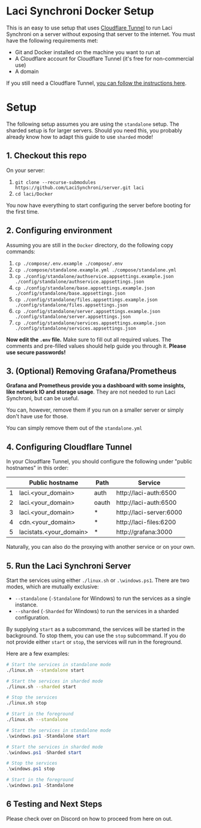 # Laci Synchroni Docker Setup
This is an easy to use setup that uses [Cloudflare Tunnel](https://developers.cloudflare.com/cloudflare-one/connections/connect-networks/) to run Laci Synchroni on a server without exposing that server to the internet.
You must have the following requirements met:
- Git and Docker installed on the machine you want to run at
- A Cloudflare account for Cloudflare Tunnel (it's free for non-commercial use)
- A domain

If you still need a Cloudflare Tunnel, [you can follow the instructions here](https://developers.cloudflare.com/cloudflare-one/connections/connect-networks/get-started/create-remote-tunnel/).

# Setup
The following setup assumes you are using the ``standalone`` setup. The sharded setup is for larger servers. Should you need this,
you probably already know how to adapt this guide to use ``sharded`` mode!

## 1. Checkout this repo
On your server:
1. ``git clone --recurse-submodules https://github.com/LaciSynchroni/server.git laci``
2. ``cd laci/Docker``

You now have everything to start configuring the server before booting for the first time.

## 2. Configuring environment
Assuming you are still in the ``Docker`` directory, do the following copy commands:
1. ``cp ./compose/.env.example ./compose/.env``
2. ``cp ./compose/standalone.example.yml ./compose/standalone.yml``
3. ``cp ./config/standalone/authservice.appsettings.example.json ./config/standalone/authservice.appsettings.json``
4. ``cp ./config/standalone/base.appsettings.example.json ./config/standalone/base.appsettings.json``
5. ``cp ./config/standalone/files.appsettings.example.json ./config/standalone/files.appsettings.json``
6. ``cp ./config/standalone/server.appsettings.example.json ./config/standalone/server.appsettings.json``
7. ``cp ./config/standalone/services.appsettings.example.json ./config/standalone/services.appsettings.json``

**Now edit the ``.env`` file.** Make sure to fill out all required values. The comments and pre-filled values should help guide you
through it. **Please use secure passwords!**

## 3. (Optional) Removing Grafana/Prometheus
**Grafana and Prometheus provide you a dashboard with some insights, like network IO and storage usage**. They are not
needed to run Laci Synchroni, but can be useful.

You can, however, remove them if you run on a smaller server or simply don't have use for those.

You can simply remove them out of the ``standalone.yml``

## 4. Configuring Cloudflare Tunnel
In your Cloudflare Tunnel, you should configure the following under "public hostnames" in this order:

|   | Public hostname         | Path  | Service                  |
|---|-------------------------|-------|--------------------------|
| 1 | laci.<your_domain>      | auth  | http://laci-auth:6500    |
| 2 | laci.<your_domain>      | oauth | http://laci-auth:6500    |
| 3 | laci.<your_domain>      | *     | http://laci-server:6000  |
| 4 | cdn.<your_domain>       | *     | http://laci-files:6200   |
| 5 | lacistats.<your_domain> | *     | http://grafana:3000      |

Naturally, you can also do the proxying with another service or on your own.

## 5. Run the Laci Synchroni Server
Start the services using either `./linux.sh` or `.\windows.ps1`.
There are two modes, which are mutually exclusive:
- `--standalone` (`-Standalone` for Windows) to run the services as a single instance.
- `--sharded` (`-Sharded` for Windows) to run the services in a sharded configuration.

By supplying `start` as a subcommand, the services will be started in the background. To stop them, you can use the `stop` subcommand.
If you do not provide either `start` or `stop`, the services will run in the foreground.

Here are a few examples:

```bash
# Start the services in standalone mode
./linux.sh --standalone start

# Start the services in sharded mode
./linux.sh --sharded start

# Stop the services
./linux.sh stop

# Start in the foreground
./linux.sh --standalone
```

```ps1
# Start the services in standalone mode
.\windows.ps1 -Standalone start

# Start the services in sharded mode
.\windows.ps1 -Sharded start

# Stop the services
.\windows.ps1 stop

# Start in the foreground
.\windows.ps1 -Standalone
```

## 6 Testing and Next Steps
Please check over on Discord on how to proceed from here on out.